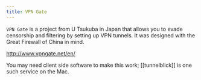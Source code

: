 ```yaml
---
title: VPN Gate
---
```


`VPN Gate` is a project from U Tsukuba in Japan that allows you to 
evade censorship and filtering by setting up VPN tunnels. It was
designed with the Great Firewall of China in mind.

http://www.vpngate.net/en/

You may need client side software to make this work; [[tunnelblick]] is one
such service on the Mac.
